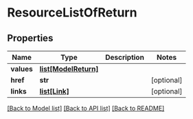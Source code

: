 # ResourceListOfReturn

## Properties
Name | Type | Description | Notes
------------ | ------------- | ------------- | -------------
**values** | [**list[ModelReturn]**](ModelReturn.md) |  | 
**href** | **str** |  | [optional] 
**links** | [**list[Link]**](Link.md) |  | [optional] 

[[Back to Model list]](../README.md#documentation-for-models) [[Back to API list]](../README.md#documentation-for-api-endpoints) [[Back to README]](../README.md)



